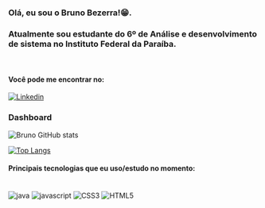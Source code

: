 ### Olá, eu sou o Bruno Bezerra!😁. 
### Atualmente sou estudante do 6º de Análise e desenvolvimento de sistema no Instituto Federal da Paraíba.
<br>

#### Você pode me encontrar no: 

[![Linkedin](https://img.shields.io/badge/LinkedIn-0077B5?style=for-the-badge&logo=linkedin&logoColor=white)](https://www.linkedin.com/in/bruno-santos-52673418b/)
<br>

### Dashboard
![Bruno GitHub stats](https://github-readme-stats.vercel.app/api?username=Brunobzrra&show_icons=true&theme=highcontrast)
<br>

[![Top Langs](https://github-readme-stats.vercel.app/api/top-langs/?username=Brunobzrra&layout=compact)](https://github.com/anuraghazra/github-readme-stats)

#### Principais tecnologias que eu uso/estudo no momento:
</br>
<div display = "display inline-block">
    <img alt="java" align = "center"src="https://img.shields.io/badge/Java-ED8B00?style=for-the-badge&logo=java&logoColor=white" />
    <img alt="javascript" align = "center"src="https://img.shields.io/badge/JavaScript-F7DF1E?style=for-the-badge&logo=javascript&logoColor=black"/>
    <img alt="CSS3" align = "center"src="https://img.shields.io/badge/CSS3-1572B6?style=for-the-badge&logo=css3&logoColor=white" />
    <img alt="HTML5" align = "center"src="https://img.shields.io/badge/HTML-239120?style=for-the-badge&logo=html5&logoColor=white" />
</div>



